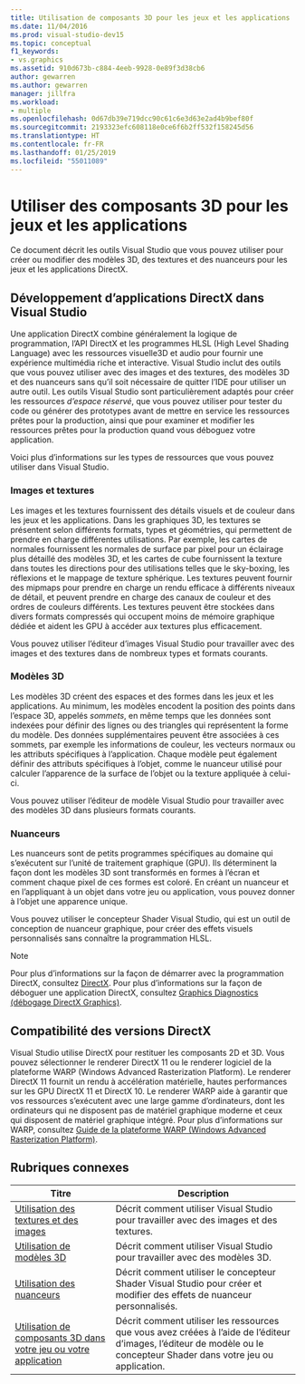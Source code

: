 ```yaml
---
title: Utilisation de composants 3D pour les jeux et les applications
ms.date: 11/04/2016
ms.prod: visual-studio-dev15
ms.topic: conceptual
f1_keywords:
- vs.graphics
ms.assetid: 910d673b-c884-4eeb-9928-0e89f3d38cb6
author: gewarren
ms.author: gewarren
manager: jillfra
ms.workload:
- multiple
ms.openlocfilehash: 0d67db39e719dcc90c61c6e3d63e2ad4b9bef80f
ms.sourcegitcommit: 2193323efc608118e0ce6f6b2ff532f158245d56
ms.translationtype: HT
ms.contentlocale: fr-FR
ms.lasthandoff: 01/25/2019
ms.locfileid: "55011089"
---
```

# <a name="work-with-3d-assets-for-games-and-apps"></a>Utiliser des composants 3D pour les jeux et les applications

Ce document décrit les outils Visual Studio que vous pouvez utiliser pour créer ou modifier des modèles 3D, des textures et des nuanceurs pour les jeux et les applications DirectX.

## <a name="directx-app-development-in-visual-studio"></a>Développement d’applications DirectX dans Visual Studio
 Une application DirectX combine généralement la logique de programmation, l’API DirectX et les programmes HLSL (High Level Shading Language) avec les ressources visuelle3D et audio pour fournir une expérience multimédia riche et interactive. Visual Studio inclut des outils que vous pouvez utiliser avec des images et des textures, des modèles 3D et des nuanceurs sans qu’il soit nécessaire de quitter l’IDE pour utiliser un autre outil. Les outils Visual Studio sont particulièrement adaptés pour créer les ressources *d’espace réservé*, que vous pouvez utiliser pour tester du code ou générer des prototypes avant de mettre en service les ressources prêtes pour la production, ainsi que pour examiner et modifier les ressources prêtes pour la production quand vous déboguez votre application.

 Voici plus d’informations sur les types de ressources que vous pouvez utiliser dans Visual Studio.

### <a name="images-and-textures"></a>Images et textures
 Les images et les textures fournissent des détails visuels et de couleur dans les jeux et les applications. Dans les graphiques 3D, les textures se présentent selon différents formats, types et géométries, qui permettent de prendre en charge différentes utilisations. Par exemple, les cartes de normales fournissent les normales de surface par pixel pour un éclairage plus détaillé des modèles 3D, et les cartes de cube fournissent la texture dans toutes les directions pour des utilisations telles que le sky-boxing, les réflexions et le mappage de texture sphérique. Les textures peuvent fournir des mipmaps pour prendre en charge un rendu efficace à différents niveaux de détail, et peuvent prendre en charge des canaux de couleur et des ordres de couleurs différents. Les textures peuvent être stockées dans divers formats compressés qui occupent moins de mémoire graphique dédiée et aident les GPU à accéder aux textures plus efficacement.

 Vous pouvez utiliser l’éditeur d’images Visual Studio pour travailler avec des images et des textures dans de nombreux types et formats courants.

### <a name="3d-models"></a>Modèles 3D
 Les modèles 3D créent des espaces et des formes dans les jeux et les applications. Au minimum, les modèles encodent la position des points dans l’espace 3D, appelés *sommets*, en même temps que les données sont indexées pour définir des lignes ou des triangles qui représentent la forme du modèle. Des données supplémentaires peuvent être associées à ces sommets, par exemple les informations de couleur, les vecteurs normaux ou les attributs spécifiques à l’application. Chaque modèle peut également définir des attributs spécifiques à l’objet, comme le nuanceur utilisé pour calculer l’apparence de la surface de l’objet ou la texture appliquée à celui-ci.

 Vous pouvez utiliser l’éditeur de modèle Visual Studio pour travailler avec des modèles 3D dans plusieurs formats courants.

### <a name="shaders"></a>Nuanceurs
 Les nuanceurs sont de petits programmes spécifiques au domaine qui s’exécutent sur l’unité de traitement graphique (GPU). Ils déterminent la façon dont les modèles 3D sont transformés en formes à l’écran et comment chaque pixel de ces formes est coloré. En créant un nuanceur et en l’appliquant à un objet dans votre jeu ou application, vous pouvez donner à l’objet une apparence unique.

 Vous pouvez utiliser le concepteur Shader Visual Studio, qui est un outil de conception de nuanceur graphique, pour créer des effets visuels personnalisés sans connaître la programmation HLSL.

> [!NOTE]
> Pour plus d’informations sur la façon de démarrer avec la programmation DirectX, consultez [DirectX](http://go.microsoft.com/fwlink/p/?LinkId=224633). Pour plus d’informations sur la façon de déboguer une application DirectX, consultez [Graphics Diagnostics (débogage DirectX Graphics)](../debugger/graphics/visual-studio-graphics-diagnostics.md).

## <a name="directx-version-compatibility"></a>Compatibilité des versions DirectX
 Visual Studio utilise DirectX pour restituer les composants 2D et 3D. Vous pouvez sélectionner le renderer DirectX 11 ou le renderer logiciel de la plateforme WARP (Windows Advanced Rasterization Platform). Le renderer DirectX 11 fournit un rendu à accélération matérielle, hautes performances sur les GPU DirectX 11 et DirectX 10. Le renderer WARP aide à garantir que vos ressources s’exécutent avec une large gamme d’ordinateurs, dont les ordinateurs qui ne disposent pas de matériel graphique moderne et ceux qui disposent de matériel graphique intégré. Pour plus d’informations sur WARP, consultez [Guide de la plateforme WARP (Windows Advanced Rasterization Platform)](http://go.microsoft.com/fwlink/p/?LinkId=224634).

## <a name="related-topics"></a>Rubriques connexes

|Titre|Description|
|-----------|-----------------|
|[Utilisation des textures et des images](../designers/working-with-textures-and-images.md)|Décrit comment utiliser Visual Studio pour travailler avec des images et des textures.|
|[Utilisation de modèles 3D](../designers/working-with-3-d-models.md)|Décrit comment utiliser Visual Studio pour travailler avec des modèles 3D.|
|[Utilisation des nuanceurs](../designers/working-with-shaders.md)|Décrit comment utiliser le concepteur Shader Visual Studio pour créer et modifier des effets de nuanceur personnalisés.|
|[Utilisation de composants 3D dans votre jeu ou votre application](../designers/using-3-d-assets-in-your-game-or-app.md)|Décrit comment utiliser les ressources que vous avez créées à l’aide de l’éditeur d’images, l’éditeur de modèle ou le concepteur Shader dans votre jeu ou application.|